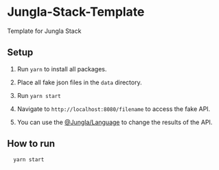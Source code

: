 # Jungla-Stack-Template
Template for Jungla Stack

## Setup

1. Run `yarn` to install all packages.
2. Place all fake json files in the `data` directory.
3. Run `yarn start`
4. Navigate to `http://localhost:8080/filename` to access the fake API.

5. You can use the [@Jungla/Language](https://crazywolf132.github.io/Jungla/#/) to change the results of the API.

## How to run

```bash
  yarn start
```
